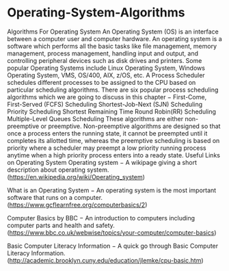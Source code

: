 # Operating-System-Algorithms
Algorithms For Operating System 
An Operating System (OS) is an interface between a computer user and computer hardware. An operating system is a software which performs all the basic tasks like file management, memory management, process management, handling input and output, and controlling peripheral devices such as disk drives and printers.
Some popular Operating Systems include Linux Operating System, Windows Operating System, VMS, OS/400, AIX, z/OS, etc.
A Process Scheduler schedules different processes to be assigned to the CPU based on particular scheduling algorithms. There are six popular process scheduling algorithms which we are going to discuss in this chapter −
First-Come, First-Served (FCFS) Scheduling
Shortest-Job-Next (SJN) Scheduling
Priority Scheduling
Shortest Remaining Time
Round Robin(RR) Scheduling
Multiple-Level Queues Scheduling
These algorithms are either non-preemptive or preemptive. Non-preemptive algorithms are designed so that once a process enters the running state, it cannot be preempted until it completes its allotted time, whereas the preemptive scheduling is based on priority where a scheduler may preempt a low priority running process anytime when a high priority process enters into a ready state.
Useful Links on Operating System
Operating system − A wikipage giving a short description about operating system.(https://en.wikipedia.org/wiki/Operating_system)

What is an Operating System − An operating system is the most important software that runs on a computer.(https://www.gcflearnfree.org/computerbasics/2)

Computer Basics by BBC − An introduction to computers including computer parts and health and safety.(https://www.bbc.co.uk/webwise/topics/your-computer/computer-basics)

Basic Computer Literacy Information − A quick go through Basic Computer Literacy Information.(http://academic.brooklyn.cuny.edu/education/jlemke/cpu-basic.htm)
